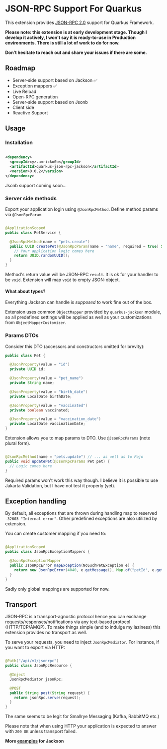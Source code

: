 # JSON-RPC Support For Quarkus

This extension provides [JSON-RPC 2.0](https://www.jsonrpc.org/specification) support for Quarkus
Framework.

**Please note: this extension is at early development stage. Though I develop it actively, I won't
say it is ready-to-use in Production environments.
There is still a lot of work to do for now.**

**Don't hesitate to reach out and share your issues if there are some.**

## Roadmap

- Server-side support based on Jackson ✅
- Exception mappers ✅
- Live Reload
- Open-RPC generation
- Server-side support based on Jsonb
- Client side
- Reactive Support

## Usage

### Installation

```xml

<dependency>
  <groupId>xyz.amricko0b</groupId>
  <artifactId>quarkus-json-rpc-jackson</artifactId>
  <version>0.0.2</version>
</dependency>
```

Jsonb support coming soon...

### Server side methods

Export your application login using `@JsonRpcMethod`. Define method params via `@JsonRpcParam`

```java

@ApplicationScoped
public class PetService {

  @JsonRpcMethod(name = "pets.create")
  public UUID createPet(@JsonRpcParam(name = "name", required = true) String name) {
    // Your application logic comes here
    return UUID.randomUUID();
  }
}
```

Method's return value will be JSON-RPC `result`.
It is ok for your handler to be `void`. Extension will map `void` to empty JSON-object.

#### What about types?

Everything Jackson can handle is *supposed* to work fine out of the box.

Extension uses common `ObjectMapper` provided by `quarkus-jackson` module, so all predefined
settings will be applied as well as your customizations from `ObjectMapperCustomizer`.

### Params DTOs

Consider this DTO (accessors and constructors omitted for brevity):

```java
public class Pet {

  @JsonProperty(value = "id")
  private UUID id;

  @JsonProperty(value = "pet_name")
  private String name;

  @JsonProperty(value = "birth_date")
  private LocalDate birthDate;

  @JsonProperty(value = "vaccinated")
  private boolean vaccinated;

  @JsonProperty(value = "vaccination_date")
  private LocalDate vaccinationDate;
}
```

Extension allows you to map params to DTO. Use `@JsonRpcParams` (note plural form).

```java

@JsonRpcMethod(name = "pets.update") // ... as well as to Pojo
public void updatePet(@JsonRpcParams Pet pet) {
  // Logic comes here
}
```

Required params won't work this way though. I believe it is possible to use Jakarta Validation, but
I have not test it properly (yet).

## Exception handling

By default, all exceptions that are thrown during handling map to
reserved `-32603 "Internal error"`. Other predefined exceptions are also utilized by extension.

You can create customer mapping if you need to:

```java

@ApplicationScoped
public class JsonRpcExceptionMappers {

  @JsonRpcExceptionMapper
  public JsonRpcError mapException(NoSuchPetException e) {
    return new JsonRpcError(4040, e.getMessage(), Map.of("petId", e.getPetId()));
  }
}
```

Sadly only global mappings are supported for now.

## Transport

JSON-RPC is a transport-agnostic protocol hence you can exchange requests/responses/notifications
via any text-based protocol (HTTP/TCP/AMQP). To make things simple (and to indulge my laziness) this
extension provides no transport as well.

To serve your requests, you need to inject `JsonRpcMediator`. For instance, if you want to export
via HTTP:

```java

@Path("/api/v1/jsonrpc")
public class JsonRpcResource {

  @Inject
  JsonRpcMediator jsonRpc;

  @POST
  public String post(String request) {
    return jsonRpc.serve(request);
  }
}
```

The same seems to be legit for Smallrye Messaging (Kafka, RabbitMQ etc.)

Please note that when using HTTP your application is expected to answer with `200 OK` unless
transport failed.

**More [examples](jackson/examples) for Jackson**